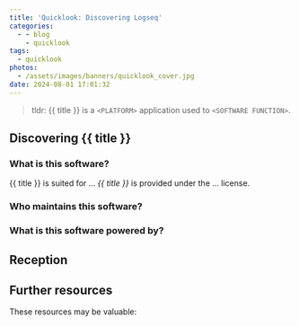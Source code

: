 ```yaml
---
title: 'Quicklook: Discovering Logseq'
categories:
  - - blog
    - quicklook
tags:
  - quicklook
photos:
  - /assets/images/banners/quicklook_cover.jpg
date: 2024-08-01 17:01:32
---
```


<!-- [Name of the Software](#link-to-the-software) is software that is used to... In this quicklook, we'll be glimpsing its use as/in... -->

> tldr: {{ title }} is a `<PLATFORM>` application used to `<SOFTWARE FUNCTION>`.

<!-- 
    Resources about software architecture reviews:
    - [Software architecture review](https://www.atlassian.com/software/confluence/templates/software-architecture-review)
 -->

<!-- more -->

## Discovering {{ title }} ##

### What is this software? ###

{{ title }} is suited for ...
*{{ title }}* is provided under the ... license.
<!-- What platform does this software run on? -->
<!-- Who uses this software? -->

### Who maintains this software? ###

<!-- What organization or person created this software? -->
<!-- When was it originally released? -->
<!-- Where do you go to download new releases? -->
<!-- What organization maintains this software, if not the original maintainers? -->

### What is this software powered by? ###

<!-- What langauge was used to create this software? -->
<!-- What frameworks and libraries are used to make this software? Are they proprietary? -->
<!-- What standards does this software adhere to? (eg., is there a particular algorithm or governing body?) -->

## Reception ##

<!-- What's the critical reception? -->
<!-- What's it do well? -->
<!-- What's it do poorly? -->
<!-- Any competitors on the market? -->

## Further resources ##

These resources may be valuable:

<!-- - [{{ title }} Homepage](#link-to-homepage) -->
<!-- - Link to any notable certifications related to using the product. -->
<!-- - Link to any notable contributors. -->
<!-- - Link to any social media posts? -->
<!-- - Any additional links? -->